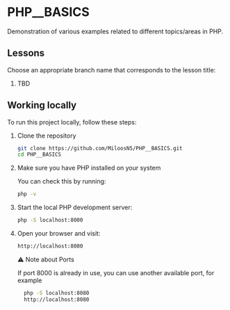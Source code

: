 # PHP__BASICS

Demonstration of various examples related to different topics/areas in PHP.

## Lessons

Choose an appropriate branch name that corresponds to the lesson title:
   1. TBD

## Working locally

To run this project locally, follow these steps:

1. Clone the repository

   ```bash
   git clone https://github.com/MiloosN5/PHP__BASICS.git
   cd PHP__BASICS
   ```

2. Make sure you have PHP installed on your system

   You can check this by running:
    ```bash
    php -v
    ```

4. Start the local PHP development server:

    ```bash 
    php -S localhost:8000
    ```

5. Open your browser and visit:

    ```bash
    http://localhost:8000
    ```

    ⚠️ Note about Ports

    If port 8000 is already in use, you can use another available port, for example
    
    ```bash
      php -S localhost:8080
      http://localhost:8080
    ```

